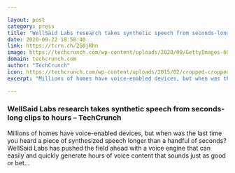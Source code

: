 ```yaml
---

layout: post
category: press
title: "WellSaid Labs research takes synthetic speech from seconds-long clips to hours"
date: 2020-09-22 18:58:40
link: https://tcrn.ch/2G0jRhn
image: https://techcrunch.com/wp-content/uploads/2020/08/GettyImages-6034-000911.jpg?w=542
domain: techcrunch.com
author: "TechCrunch"
icon: https://techcrunch.com/wp-content/uploads/2015/02/cropped-cropped-favicon-gradient.png?w=180
excerpt: "Millions of homes have voice-enabled devices, but when was the last time you heard a piece of synthesized speech longer than a handful of seconds? WellSaid Labs has pushed the field ahead with a voice engine that can easily and quickly generate hours of voice content that sounds just as good or bet…"

---
```


### WellSaid Labs research takes synthetic speech from seconds-long clips to hours – TechCrunch

Millions of homes have voice-enabled devices, but when was the last time you heard a piece of synthesized speech longer than a handful of seconds? WellSaid Labs has pushed the field ahead with a voice engine that can easily and quickly generate hours of voice content that sounds just as good or bet…